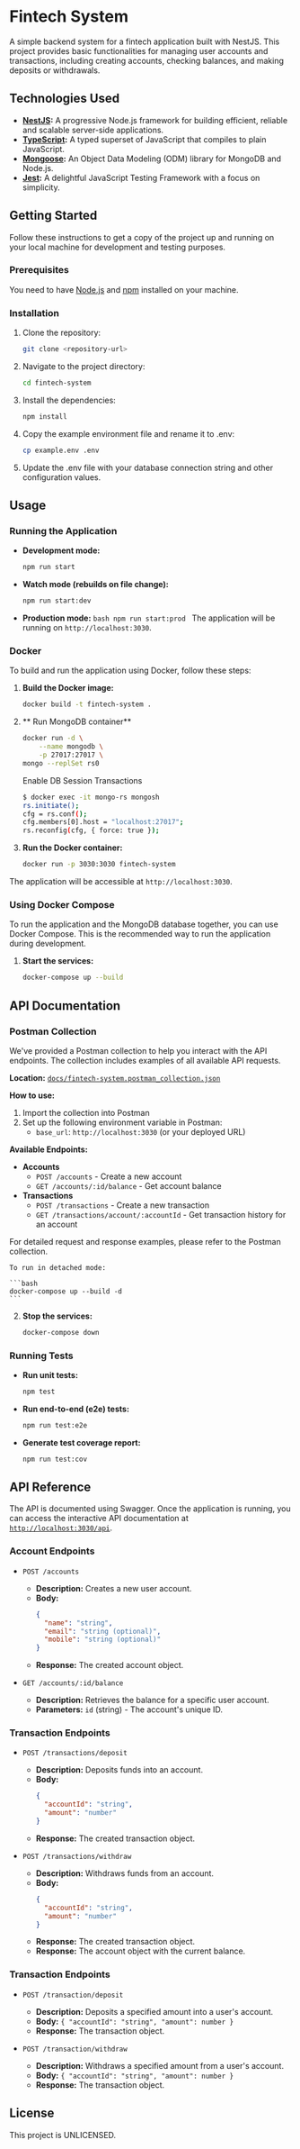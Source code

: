 # Fintech System

A simple backend system for a fintech application built with NestJS. This project provides basic functionalities for managing user accounts and transactions, including creating accounts, checking balances, and making deposits or withdrawals.

## Technologies Used

- **[NestJS](https://nestjs.com/):** A progressive Node.js framework for building efficient, reliable and scalable server-side applications.
- **[TypeScript](https://www.typescriptlang.org/):** A typed superset of JavaScript that compiles to plain JavaScript.
- **[Mongoose](https://mongoosejs.com/):** An Object Data Modeling (ODM) library for MongoDB and Node.js.
- **[Jest](https://jestjs.io/):** A delightful JavaScript Testing Framework with a focus on simplicity.

## Getting Started

Follow these instructions to get a copy of the project up and running on your local machine for development and testing purposes.

### Prerequisites

You need to have [Node.js](https://nodejs.org/) and [npm](https://www.npmjs.com/) installed on your machine.

### Installation

1.  Clone the repository:
    ```bash
    git clone <repository-url>
    ```
2.  Navigate to the project directory:
    ```bash
    cd fintech-system
    ```
3.  Install the dependencies:
    ```bash
    npm install
    ```
4.  Copy the example environment file and rename it to .env:
    ```bash
    cp example.env .env
    ```
5.  Update the .env file with your database connection string and other configuration values.

## Usage

### Running the Application

- **Development mode:**
  ```bash
  npm run start
  ```
- **Watch mode (rebuilds on file change):**
  ```bash
  npm run start:dev
  ```
- **Production mode:**
  `bash
  npm run start:prod
  `
  The application will be running on `http://localhost:3030`.

### Docker

To build and run the application using Docker, follow these steps:

1.  **Build the Docker image:**

    ```bash
    docker build -t fintech-system .
    ```

2.  ** Run MongoDB container**
    ```bash
    docker run -d \
        --name mongodb \
        -p 27017:27017 \
    mongo --replSet rs0
    ```
    Enable DB Session Transactions
    ```bash
    $ docker exec -it mongo-rs mongosh
    rs.initiate();
    cfg = rs.conf();
    cfg.members[0].host = "localhost:27017";
    rs.reconfig(cfg, { force: true });
    ```
3.  **Run the Docker container:**

    ```bash
    docker run -p 3030:3030 fintech-system
    ```

The application will be accessible at `http://localhost:3030`.

### Using Docker Compose

To run the application and the MongoDB database together, you can use Docker Compose. This is the recommended way to run the application during development.

1.  **Start the services:**

    ```bash
    docker-compose up --build
    ```

## API Documentation

### Postman Collection

We've provided a Postman collection to help you interact with the API endpoints. The collection includes examples of all available API requests.

**Location:** [`docs/fintech-system.postman_collection.json`](docs/fintech-system.postman_collection.json)

**How to use:**
1. Import the collection into Postman
2. Set up the following environment variable in Postman:
   - `base_url`: `http://localhost:3030` (or your deployed URL)

**Available Endpoints:**
- **Accounts**
  - `POST /accounts` - Create a new account
  - `GET /accounts/:id/balance` - Get account balance
- **Transactions**
  - `POST /transactions` - Create a new transaction
  - `GET /transactions/account/:accountId` - Get transaction history for an account

For detailed request and response examples, please refer to the Postman collection.

    To run in detached mode:

    ```bash
    docker-compose up --build -d
    ```

2.  **Stop the services:**

    ```bash
    docker-compose down
    ```

### Running Tests

- **Run unit tests:**
  ```bash
  npm test
  ```
- **Run end-to-end (e2e) tests:**
  ```bash
  npm run test:e2e
  ```
- **Generate test coverage report:**
  ```bash
  npm run test:cov
  ```

## API Reference

The API is documented using Swagger. Once the application is running, you can access the interactive API documentation at [`http://localhost:3030/api`](http://localhost:3030/api).

### Account Endpoints

- `POST /accounts`
  - **Description:** Creates a new user account.
  - **Body:**
    ```json
    {
      "name": "string",
      "email": "string (optional)",
      "mobile": "string (optional)"
    }
    ```
  - **Response:** The created account object.

- `GET /accounts/:id/balance`
  - **Description:** Retrieves the balance for a specific user account.
  - **Parameters:** `id` (string) - The account's unique ID.

### Transaction Endpoints

- `POST /transactions/deposit`
  - **Description:** Deposits funds into an account.
  - **Body:**
    ```json
    {
      "accountId": "string",
      "amount": "number"
    }
    ```
  - **Response:** The created transaction object.

- `POST /transactions/withdraw`
  - **Description:** Withdraws funds from an account.
  - **Body:**
    ```json
    {
      "accountId": "string",
      "amount": "number"
    }
    ```
  - **Response:** The created transaction object.
  - **Response:** The account object with the current balance.

### Transaction Endpoints

- `POST /transaction/deposit`
  - **Description:** Deposits a specified amount into a user's account.
  - **Body:** `{ "accountId": "string", "amount": number }`
  - **Response:** The transaction object.

- `POST /transaction/withdraw`
  - **Description:** Withdraws a specified amount from a user's account.
  - **Body:** `{ "accountId": "string", "amount": number }`
  - **Response:** The transaction object.

## License

This project is UNLICENSED.
